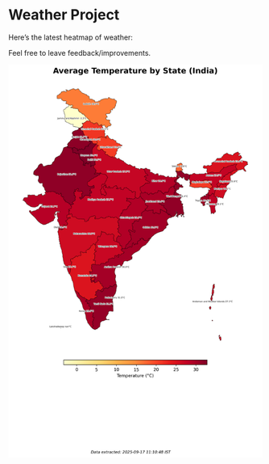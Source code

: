 # Weather Project

Here’s the latest heatmap of weather:

Feel free to leave feedback/improvements.

![India Heatmap](docs/assets/india_heatmap.png?v=CA49E2)
